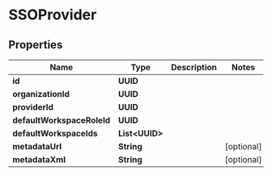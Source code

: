 

# SSOProvider


## Properties

| Name | Type | Description | Notes |
|------------ | ------------- | ------------- | -------------|
|**id** | **UUID** |  |  |
|**organizationId** | **UUID** |  |  |
|**providerId** | **UUID** |  |  |
|**defaultWorkspaceRoleId** | **UUID** |  |  |
|**defaultWorkspaceIds** | **List&lt;UUID&gt;** |  |  |
|**metadataUrl** | **String** |  |  [optional] |
|**metadataXml** | **String** |  |  [optional] |



